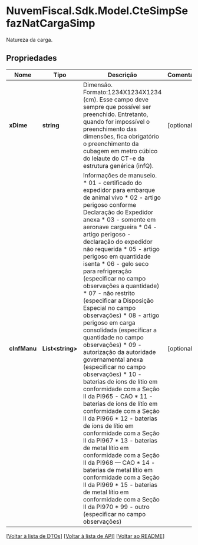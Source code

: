 # NuvemFiscal.Sdk.Model.CteSimpSefazNatCargaSimp
Natureza da carga.

## Propriedades

Nome | Tipo | Descrição | Comentários
------------ | ------------- | ------------- | -------------
**xDime** | **string** | Dimensão.  Formato:1234X1234X1234 (cm). Esse campo deve sempre que possível ser preenchido. Entretanto, quando for impossível o preenchimento das dimensões, fica obrigatório o preenchimento da cubagem em metro cúbico do leiaute do CT-e da estrutura genérica (infQ). | [optional] 
**cInfManu** | **List&lt;string&gt;** | Informações de manuseio.  * 01 - certificado do expedidor para embarque de animal vivo  * 02 - artigo perigoso conforme Declaração do Expedidor anexa  * 03 - somente em aeronave cargueira  * 04 - artigo perigoso - declaração do expedidor não requerida  * 05 - artigo perigoso em quantidade isenta  * 06 - gelo seco para refrigeração (especificar no campo observações a quantidade)  * 07 - não restrito (especificar a Disposição Especial no campo observações)  * 08 - artigo perigoso em carga consolidada (especificar a quantidade no campo observações)  * 09 - autorização da autoridade governamental anexa (especificar no campo observações)  * 10 - baterias de íons de lítio em conformidade com a Seção II da PI965 - CAO  * 11 - baterias de íons de lítio em conformidade com a Seção II da PI966  * 12 - baterias de íons de lítio em conformidade com a Seção II da PI967  * 13 - baterias de metal lítio em conformidade com a Seção II da PI968 — CAO  * 14 - baterias de metal lítio em conformidade com a Seção II da PI969  * 15 - baterias de metal lítio em conformidade com a Seção II da PI970  * 99 - outro (especificar no campo observações) | [optional] 

[[Voltar à lista de DTOs]](../README.md#documentation-for-models) [[Voltar à lista de API]](../README.md#documentation-for-api-endpoints) [[Voltar ao README]](../README.md)

